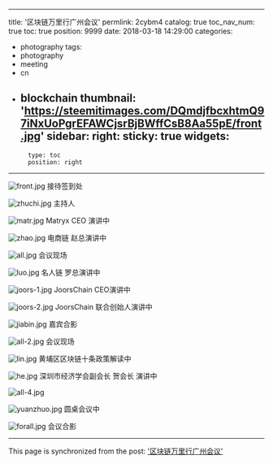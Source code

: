 
---
title: '区块链万里行广州会议'
permlink: 2cybm4
catalog: true
toc_nav_num: true
toc: true
position: 9999
date: 2018-03-18 14:29:00
categories:
- photography
tags:
- photography
- meeting
- cn
- blockchain
thumbnail: 'https://steemitimages.com/DQmdjfbcxhtmQ97iNxUoPgrEFAWCjsrBjBWffCsB8Aa55pE/front.jpg'
sidebar:
    right:
        sticky: true
widgets:
    -
        type: toc
        position: right
---


![front.jpg](https://steemitimages.com/DQmdjfbcxhtmQ97iNxUoPgrEFAWCjsrBjBWffCsB8Aa55pE/front.jpg)
接待签到处

![zhuchi.jpg](https://steemitimages.com/DQme89gfeMJmU5z9ZuVEViKZeevyyrQ55iACAa3EcCnsKau/zhuchi.jpg)
主持人

![matr.jpg](https://steemitimages.com/DQmcumWcrrpM2CouE1q6akJKyr5k2EJkArfHnR5yX8A1zWA/matr.jpg)
Matryx CEO 演讲中

![zhao.jpg](https://steemitimages.com/DQmYd9izXK8AjQqNYZELniAEKXXb47L5yRvH9fGE39WGDCz/zhao.jpg)
电商链 赵总演讲中

![all.jpg](https://steemitimages.com/DQmV2MHTf7b9YFdu4agnXUmwKgNfxtFRz3RwdoQuxu96wGr/all.jpg)
会议现场

![luo.jpg](https://steemitimages.com/DQmQGaKKAQwHchXqtkaLEAv7fnpPjy1WzBcZHFpEQ87HZiL/luo.jpg)
名人链 罗总演讲中

![joors-1.jpg](https://steemitimages.com/DQmfZdqcNTGuQH9jSe3ZejM29xEg9MzG9HehVDjQFakY8k5/joors-1.jpg)
JoorsChain CEO演讲中

![joors-2.jpg](https://steemitimages.com/DQmc2RXa1VMg8V12gCWawRTSBTgwhqsuiBFZarGuxYERWs5/joors-2.jpg)
JoorsChain 联合创始人演讲中

![jiabin.jpg](https://steemitimages.com/DQmaVfwyYSHmidHtdLRHaACUnvPMM4EmXMhpruMAQLwCfZH/jiabin.jpg)
嘉宾合影


![all-2.jpg](https://steemitimages.com/DQmQ1LkQLa2WvmmsVHBHsgLD4nfR5PQtf2WWHY3zeUjaPhq/all-2.jpg)
会议现场

![lin.jpg](https://steemitimages.com/DQmZ7as4aeRNmKkbxXLXYka8vz9ZocgkNhtRu168sXQPfUT/lin.jpg)
黄埔区区块链十条政策解读中

![he.jpg](https://steemitimages.com/DQmZEY8dMuaAQ412CZnRUbwFiPGrsZ2JvXQnTtzXJVcED1e/he.jpg)
深圳市经济学会副会长 贺会长 演讲中

![all-4.jpg](https://steemitimages.com/DQmaJtJVmWEsYoqwZkLU77eYGKr4R3aqF1E611aLpPjsPKq/all-4.jpg)

![yuanzhuo.jpg](https://steemitimages.com/DQmZeLopwiogN6vfhqZMHSHgjHeb19Lz1xvZmUxrb53fL2e/yuanzhuo.jpg)
圆桌会议中

![forall.jpg](https://steemitimages.com/DQmcEP4eqHmGogc1Q7xAdCDYRz8w9TRC26eS5Cm8K9e8gvd/forall.jpg)
会议合影

- - -

This page is synchronized from the post: ['区块链万里行广州会议'](https://steemit.com/@rivalhw/2cybm4)
